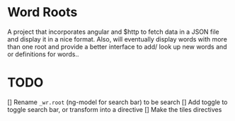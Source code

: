 # Word Roots
A project that incorporates angular and $http to fetch data in a JSON file and display it in a nice format. Also, will eventually display words with more than one root and provide a better interface to add/ look up new words and or definitions for words..

# TODO
[] Rename `_wr.root` (ng-model for search bar) to be search
[] Add toggle to toggle search bar, or transform into a directive
[] Make the tiles directives

